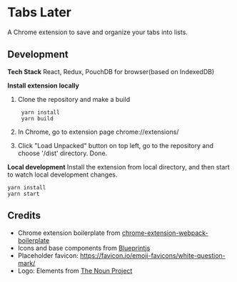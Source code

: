 # Tabs Later
A Chrome extension to save and organize your tabs into lists.

## Development
**Tech Stack**
React, Redux, PouchDB for browser(based on IndexedDB)

**Install extension locally**
1. Clone the repository and make a build

        yarn install
        yarn build

2. In Chrome, go to extension page chrome://extensions/
3. Click "Load Unpacked" button on top left, go to the repository and choose '/dist' directory. Done.

**Local development**
Install the extension from local directory, and then start to watch local development changes.

    yarn install
    yarn start

## Credits
- Chrome extension boilerplate from [chrome-extension-webpack-boilerplate](https://github.com/samuelsimoes/chrome-extension-webpack-boilerplate/tree/react)
- Icons and base components from [Blueprintjs](https://github.com/palantir/blueprint)
- Placeholder favicon: https://favicon.io/emoji-favicons/white-question-mark/
- Logo: Elements from [The Noun Project](https://thenounproject.com/)
